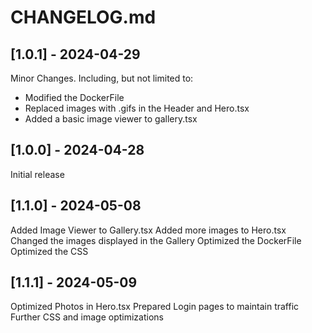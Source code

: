 # CHANGELOG.md

## [1.0.1] - 2024-04-29

Minor Changes. Including, but not limited to:
 * Modified the DockerFile
 * Replaced images with .gifs in the Header and Hero.tsx
 * Added a basic image viewer to gallery.tsx

## [1.0.0] - 2024-04-28

Initial release

## [1.1.0] - 2024-05-08

Added Image Viewer to Gallery.tsx
Added more images to Hero.tsx
Changed the images displayed in the Gallery
Optimized the DockerFile
Optimized the CSS

## [1.1.1] - 2024-05-09

Optimized Photos in Hero.tsx
Prepared Login pages to maintain traffic
Further CSS and image optimizations